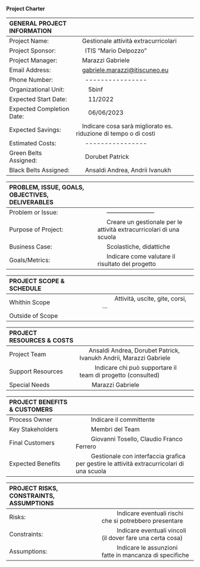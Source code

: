 ﻿**Project Charter**


|GENERAL PROJECT INFORMATION||
| :- | :- |
|Project Name:|`  `Gestionale attività extracurricolari|
|Project Sponsor:|`   `ITIS “Mario Delpozzo”|
|Project Manager:|`  `Marazzi Gabriele|
|Email Address:|`  `gabriele.marazzi@itiscuneo.eu|
|Phone Number:|`   `----------------|
|Organizational Unit:|`    `5binf|
|Expected Start Date:|`    `11/2022|
|Expected Completion Date:|`    `06/06/2023|
|Expected Savings:|`  `Indicare cosa sarà migliorato es. riduzione di tempo o di costi|
|Estimated Costs:|`   `----------------|
|Green Belts Assigned:|`   `Dorubet Patrick |
|Black Belts Assigned:|`   `Ansaldi Andrea, Andrii Ivanukh|



|**PROBLEM, ISSUE, GOALS, OBJECTIVES, DELIVERABLES**||
| :- | :- |
|Problem or Issue:|`   `————————|
|Purpose of Project:|`   `Creare un gestionale per le attività extracurricolari di una scuola|
|Business Case:|`   `Scolastiche, didattiche|
|Goals/Metrics:|`   `Indicare come valutare il risultato del progetto|



|**PROJECT SCOPE & SCHEDULE**||
| :- | :- |
|Whithin Scope|`    `Attività, uscite, gite, corsi, …|
|Outside of Scope|    |



|**PROJECT RESOURCES & COSTS**||
| :- | :- |
|Project Team|`   `Ansaldi Andrea, Dorubet Patrick, Ivanukh Andrii,    Marazzi Gabriele|
|Support Resources|`     `Indicare chi può supportare il team di progetto (consulted)|
|Special Needs|`    `Marazzi Gabriele |







|**PROJECT BENEFITS & CUSTOMERS**||
| :- | :- |
|Process Owner|`     `Indicare il committente|
|Key Stakeholders|`     `Membri del Team|
|Final Customers|`     `Giovanni Tosello, Claudio Franco Ferrero|
|Expected Benefits|`     `Gestionale con interfaccia grafica per gestire le attività extracurricolari di una scuola|



|**PROJECT RISKS, CONSTRAINTS, ASSUMPTIONS**||
| :- | :- |
|Risks:|`     `Indicare eventuali rischi che si potrebbero presentare |
|Constraints:|`     `Indicare eventuali vincoli (il dover fare una certa cosa)|
|Assumptions:|`     `Indicare le assunzioni fatte in mancanza di specifiche|


